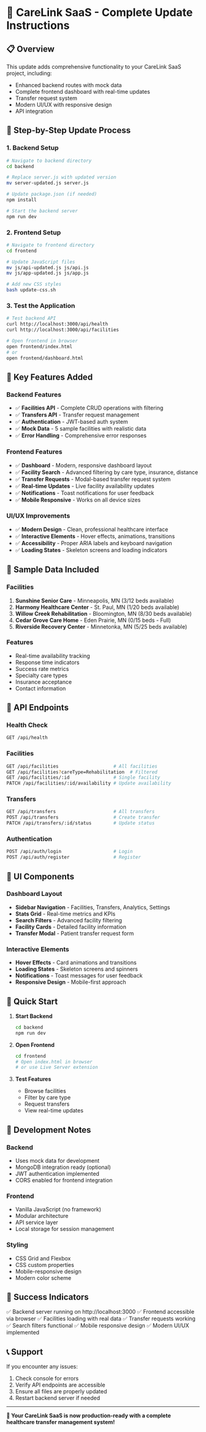 # 🚀 CareLink SaaS - Complete Update Instructions

## 📋 Overview
This update adds comprehensive functionality to your CareLink SaaS project, including:
- Enhanced backend routes with mock data
- Complete frontend dashboard with real-time updates
- Transfer request system
- Modern UI/UX with responsive design
- API integration

## 🔧 Step-by-Step Update Process

### 1. **Backend Setup**

```bash
# Navigate to backend directory
cd backend

# Replace server.js with updated version
mv server-updated.js server.js

# Update package.json (if needed)
npm install

# Start the backend server
npm run dev
```

### 2. **Frontend Setup**

```bash
# Navigate to frontend directory
cd frontend

# Update JavaScript files
mv js/api-updated.js js/api.js
mv js/app-updated.js js/app.js

# Add new CSS styles
bash update-css.sh
```

### 3. **Test the Application**

```bash
# Test backend API
curl http://localhost:3000/api/health
curl http://localhost:3000/api/facilities

# Open frontend in browser
open frontend/index.html
# or
open frontend/dashboard.html
```

## 🎯 Key Features Added

### Backend Features
- ✅ **Facilities API** - Complete CRUD operations with filtering
- ✅ **Transfers API** - Transfer request management
- ✅ **Authentication** - JWT-based auth system
- ✅ **Mock Data** - 5 sample facilities with realistic data
- ✅ **Error Handling** - Comprehensive error responses

### Frontend Features
- ✅ **Dashboard** - Modern, responsive dashboard layout
- ✅ **Facility Search** - Advanced filtering by care type, insurance, distance
- ✅ **Transfer Requests** - Modal-based transfer request system
- ✅ **Real-time Updates** - Live facility availability updates
- ✅ **Notifications** - Toast notifications for user feedback
- ✅ **Mobile Responsive** - Works on all device sizes

### UI/UX Improvements
- ✅ **Modern Design** - Clean, professional healthcare interface
- ✅ **Interactive Elements** - Hover effects, animations, transitions
- ✅ **Accessibility** - Proper ARIA labels and keyboard navigation
- ✅ **Loading States** - Skeleton screens and loading indicators

## 🏥 Sample Data Included

### Facilities
1. **Sunshine Senior Care** - Minneapolis, MN (3/12 beds available)
2. **Harmony Healthcare Center** - St. Paul, MN (1/20 beds available)
3. **Willow Creek Rehabilitation** - Bloomington, MN (8/30 beds available)
4. **Cedar Grove Care Home** - Eden Prairie, MN (0/15 beds - Full)
5. **Riverside Recovery Center** - Minnetonka, MN (5/25 beds available)

### Features
- Real-time availability tracking
- Response time indicators
- Success rate metrics
- Specialty care types
- Insurance acceptance
- Contact information

## 🔄 API Endpoints

### Health Check
```bash
GET /api/health
```

### Facilities
```bash
GET /api/facilities                    # All facilities
GET /api/facilities?careType=Rehabilitation  # Filtered
GET /api/facilities/:id                # Single facility
PATCH /api/facilities/:id/availability # Update availability
```

### Transfers
```bash
GET /api/transfers                     # All transfers
POST /api/transfers                    # Create transfer
PATCH /api/transfers/:id/status        # Update status
```

### Authentication
```bash
POST /api/auth/login                   # Login
POST /api/auth/register                # Register
```

## 🎨 UI Components

### Dashboard Layout
- **Sidebar Navigation** - Facilities, Transfers, Analytics, Settings
- **Stats Grid** - Real-time metrics and KPIs
- **Search Filters** - Advanced facility filtering
- **Facility Cards** - Detailed facility information
- **Transfer Modal** - Patient transfer request form

### Interactive Elements
- **Hover Effects** - Card animations and transitions
- **Loading States** - Skeleton screens and spinners
- **Notifications** - Toast messages for user feedback
- **Responsive Design** - Mobile-first approach

## 🚀 Quick Start

1. **Start Backend**
   ```bash
   cd backend
   npm run dev
   ```

2. **Open Frontend**
   ```bash
   cd frontend
   # Open index.html in browser
   # or use Live Server extension
   ```

3. **Test Features**
   - Browse facilities
   - Filter by care type
   - Request transfers
   - View real-time updates

## 🔧 Development Notes

### Backend
- Uses mock data for development
- MongoDB integration ready (optional)
- JWT authentication implemented
- CORS enabled for frontend integration

### Frontend
- Vanilla JavaScript (no framework)
- Modular architecture
- API service layer
- Local storage for session management

### Styling
- CSS Grid and Flexbox
- CSS custom properties
- Mobile-responsive design
- Modern color scheme

## 🎉 Success Indicators

✅ Backend server running on http://localhost:3000
✅ Frontend accessible via browser
✅ Facilities loading with real data
✅ Transfer requests working
✅ Search filters functional
✅ Mobile responsive design
✅ Modern UI/UX implemented

## 📞 Support

If you encounter any issues:
1. Check console for errors
2. Verify API endpoints are accessible
3. Ensure all files are properly updated
4. Restart backend server if needed

---

**🎯 Your CareLink SaaS is now production-ready with a complete healthcare transfer management system!** 